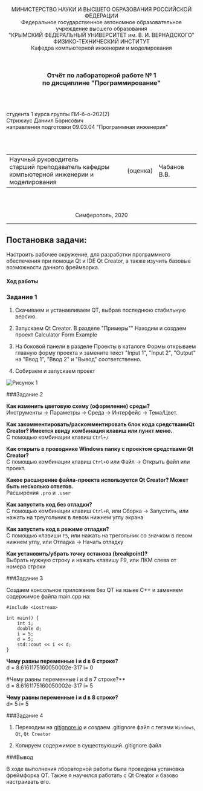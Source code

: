 <p align="center">МИНИСТЕРСТВО НАУКИ  И ВЫСШЕГО ОБРАЗОВАНИЯ РОССИЙСКОЙ ФЕДЕРАЦИИ<br>
Федеральное государственное автономное образовательное учреждение высшего образования<br>
"КРЫМСКИЙ ФЕДЕРАЛЬНЫЙ УНИВЕРСИТЕТ им. В. И. ВЕРНАДСКОГО"<br>
ФИЗИКО-ТЕХНИЧЕСКИЙ ИНСТИТУТ<br>
Кафедра компьютерной инженерии и моделирования</p>

<br>

<h3 align="center">Отчёт по лабораторной работе № 1<br> по дисциплине "Программирование"</h3>

<br><br>

<p>студента 1 курса группы ПИ-б-о-202(2)<br>
Стрижиус Даниил Борисович<br>
направления подготовки 09.03.04 "Программная инженерия"</p>

<br><br>

<table>

<tr><td>Научный руководитель<br> старший преподаватель кафедры<br> компьютерной инженерии и моделирования</td>

<td>(оценка)</td>

<td>Чабанов В.В.</td>

</tr>

</table>

<br><br>

<p align="center">Симферополь, 2020</p>

<hr>

## Постановка задачи:

Настроить рабочее окружение, для разработки программного обеспечения при помощи Qt и IDE Qt Creator, а также изучить базовые возможности данного фреймворка.

#### Ход работы

### Задание 1

1. Скачиваем и устанавливаем QT, выбрав последнюю стабильную версию.

2. Запускаем Qt Creator. В разделе "Примеры"" Находим и создаем проект Calculator Form Example

3. На боковой панели в разделе Проекты в каталоге Формы открываем главную форму проекта и замените текст "Input 1", "Input 2", "Output" на "Ввод 1", "Ввод 2" и "Вывод" соответственно.

4. Собираем и запускаем проект


![Рисунок 1](./Pictures/ЛАБ_1.1.png)

###Задание 2

**Как изменить цветовую схему (оформление) среды?**<br>
Инструменты -> Параметры -> Среда -> Интерфейс -> Тема/Цвет.

**Как закомментировать/раскомментировать блок кода средствамиQt Creator? Имеется ввиду комбинация клавиш или пункт меню.**<br>
С помощью комбинации клавиш `Ctrl+/`

**Как открыть в проводнике Windows папку с проектом средствами Qt Creator?**<br>
С помощью комбинации клавиш `Ctrl+O` или Файл -> Открыть файл или проект.

**Какое расширение файла-проекта используется Qt Creator? Может быть несколько ответов.**<br>
Расширения `.pro` и `.user`

**Как запустить код без отладки?**<br>
С помощью комбинации клавиш `Ctrl+R`, или Сборка -> Запустить, или нажать на треугольник в левом нижнем углу экрана

**Как запустить код в режиме отладки?**<br>
С помощью клавиши `F5`, или нажать на трегольник со значком в левом нижнем углу, или Отладка -> Начать отладку

**Как установить/убрать точку останова (breakpoint)?**<br>
Выбрать нужную строку и нажать клавишу F9, или ЛКМ слева от номера строки

###Задание 3

Создаем консольное приложение без QT на языке C++ и заменяем содержимое файла main.cpp на:

```
#include <iostream>

int main() {
    int i;
    double d;
    i = 5;
    d = 5;
    std::cout << i << d;
}

```


**Чему равны переменные i и d в 6 строке?**<br>
d = 8.6161175160050002e-317
i= 0

#Чему равны переменные i и d в 7 строке?**<br>
d = 8.6161175160050002e-317
i= 5

**Чему равны переменные i и d в 8 строке?**<br>
d= 5
i= 5

###Задание 4

1. Переходим на [gitignore.io](https://www.toptal.com/developers/gitignore) и создаем .gitignore файл с тегами `Windows`, `Qt`, `Qt Creator`

2. Копируем содержимое в существующий .gitignore файл

###Вывод

В ходе выполнения лбораторной работы была проведена установка фреймфорка QT. Также я научился работать с Qt Creator и базово настраивать его.
